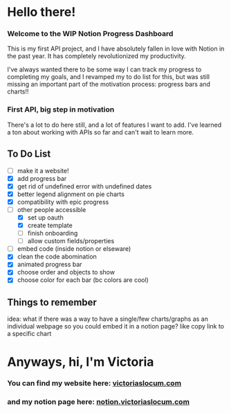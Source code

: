 # Hello there! 
### Welcome to the WIP Notion Progress Dashboard 

This is my first API project, and I have absolutely fallen in love with Notion in the past year. It has completely revolutionized my productivity.   

I've always wanted there to be some way I can track my progress to completing my goals, and I revamped my to do list for this, but was still missing an important part of the motivation process: progress bars and charts!!  

### First API, big step in motivation 

There's a lot to do here still, and a lot of features I want to add. I've learned a ton about working with APIs so far and can't wait to learn more. 
 ## To Do List 
 
- [ ] make it a website!
- [x] add progress bar 
- [x] get rid of undefined error with undefined dates
- [x] better legend alignment on pie charts
- [x] compatibility with epic progress
- [ ] other people accessible
  - [x] set up oauth
  - [x] create template
  - [ ] finish onboarding
  - [ ] allow custom fields/properties
- [ ] embed code (inside notion or elseware)
- [x] clean the code abomination
- [x] animated progress bar
- [x] choose order and objects to show
- [x] choose color for each bar (bc colors are cool)

## Things to remember 

idea: what if there was a way to have a single/few charts/graphs as an individual webpage so you could embed it in a notion page? like copy link to a specific chart  
# Anyways, hi, I'm Victoria
### You can find my website here: [victoriaslocum.com](https://victoriaslocum.com)
### and my notion page here: [notion.victoriaslocum.com](https://notion.victoriaslocum.com)
